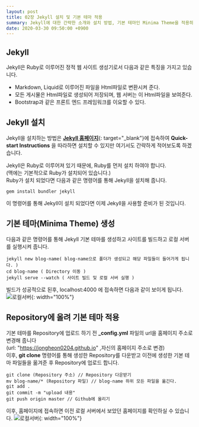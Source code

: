 ```yaml
---
layout: post
title: 02장 Jekyll 설치 및 기본 테마 적용 
summary: Jekyll에 대한 간략한 소개와 설치 방법, 기본 테마인 Minima Theme을 적용하는 방법에 대해서 소개.
date: 2020-03-30 09:50:00 +0900
---
```


## Jekyll 

Jekyll은 Ruby로 이루어진 정적 웹 사이트 생성기로서 다음과 같은 특징을 가지고 있습니다.
* Markdown, Liquid로 이루어진 파일을 Html파일로 변환시켜 준다.
* 모든 게시물은 Html파일로 생성되어 저장되며, 웹 서버는 이 Html파일을 보여준다.
* Bootstrap과 같은 프론트 엔드 프레임워크를 이요할 수 있다. 

## Jekyll 설치

Jekyll을 설치하는 방법은 [__Jekyll 홈페이지__](https://jekyllrb.com/){: target="\_blank"}에 접속하여 __Quick-start Instructions__ 을 따라하면 설치할 수 있지만 여기서도 간략하게 적어보도록 하겠습니다. 

Jekyll은 Ruby로 이루어져 있기 때문에, Ruby를 먼저 설치 하여야 합니다.
<br>(맥에는 기본적으로 Ruby가 설치되어 있습니다.)
<br>Ruby가 설치 되었다면 다음과 같은 명령어를 통해 Jekyll을 설치해 줍니다.
```
gem install bundler jekyll
```
이 명령어를 통해 Jekyll이 설치 되었다면 이제 Jekyll을 사용할 준비가 된 것입니다.

## 기본 테마(Minima Theme) 생성

다음과 같은 명령어를 통해 Jekyll 기본 테마를 생성하고 사이트를 빌드하고 로컬 서버를 실행시켜 줍니다.
```
jekyll new blog-name( blog-name으로 폴더가 생성되고 해당 파일들이 들어가게 됩니다. )
cd blog-name ( Directory 이동 )
jekyll serve --watch ( 사이트 빌드 및 로컬 서버 실행 )
```
빌드가 성공적으로 된후, localhost:4000 에 접속하면 다음과 같이 보이게 됩니다.
![로컬서버](https://user-images.githubusercontent.com/17156386/77867582-cda1e980-7272-11ea-8ad8-ba184490b489.png){: width="100%"}

## Repository에 올려 기본 테마 적용

기본 테마를 Repository에 업로드 하기 전 __\_config.yml__ 파일의 url을 홈페이지 주소로 변경해 줍니다 
<br>(url: "https://jongheon0204.github.io" ,자신의 홈페이지 주소로 변경)
<br>이후, __git clone__ 명령어를 통해 생성한 Repository를 다운받고 이전에 생성한 기본 테마 파일들을 옮겨준 후 Repository에 업로드 합니다.
```
git clone (Repository 주소) // Repository 다운받기
mv blog-name/* (Repository 파일) // blog-name 하위 모든 파일을 옮긴다.
git add .
git commit -m "upload 내용"
git push origin master // Github에 올리기
```
이후, 홈페이지에 접속하면 이전 로컬 서버에서 보았던 홈페이지를 확인하실 수 있습니다.
![로컬서버](https://user-images.githubusercontent.com/17156386/77867582-cda1e980-7272-11ea-8ad8-ba184490b489.png){: width="100%"}

